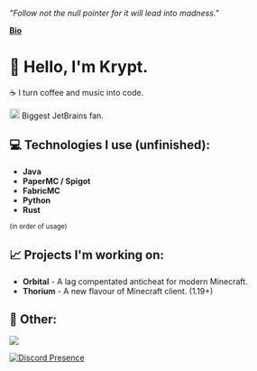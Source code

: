 *"Follow not the null pointer for it will lead into madness."*

**[Bio](https://e-z.bio/mk)**

# :wave: Hello, I'm Krypt. 

:coffee: I turn coffee and music into code. 

<img src="https://www.jetbrains.com/favicon.ico" width="18"/> Biggest JetBrains fan.

## :computer: Technologies I use (unfinished): 
  - **Java**
  - **PaperMC / Spigot**
  - **FabricMC**
  - **Python**
  - **Rust**

<sup>(in order of usage)</sup>  

## 📈 Projects I'm working on:
  - **Orbital** - A lag compentated anticheat for modern Minecraft.
  - **Thorium** - A new flavour of Minecraft client. (1.19+)

## 🌴 Other:
[![](https://readme-typing-svg.demolab.com?font=JetBrains+Mono&weight=500&size=30&duration=2500&pause=500&color=9065FF&width=435&lines=e-z.bio%2Fmk;namemc.com%2Fobfuscators)](https://git.io/typing-svg)

[![Discord Presence](https://lanyard.cnrad.dev/api/440068179994083328)](https://discord.com/users/440068179994083328)
